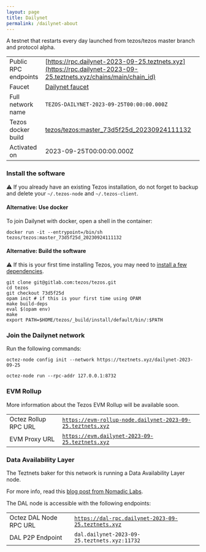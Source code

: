 ```yaml
---
layout: page
title: Dailynet
permalink: /dailynet-about
---
```


A testnet that restarts every day launched from tezos/tezos master branch and protocol alpha.

| | |
|-------|---------------------|
| Public RPC endpoints | [https://rpc.dailynet-2023-09-25.teztnets.xyz](https://rpc.dailynet-2023-09-25.teztnets.xyz/chains/main/chain_id)<br/> |
| Faucet | [Dailynet faucet](https://faucet.dailynet-2023-09-25.teztnets.xyz) |
| Full network name | `TEZOS-DAILYNET-2023-09-25T00:00:00.000Z` |
| Tezos docker build | [tezos/tezos:master_73d5f25d_20230924111132](https://hub.docker.com/r/tezos/tezos/tags?page=1&ordering=last_updated&name=master_73d5f25d_20230924111132) |
| Activated on | 2023-09-25T00:00:00.000Z |





### Install the software

⚠️  If you already have an existing Tezos installation, do not forget to backup and delete your `~/.tezos-node` and `~/.tezos-client`.



#### Alternative: Use docker

To join Dailynet with docker, open a shell in the container:

```
docker run -it --entrypoint=/bin/sh tezos/tezos:master_73d5f25d_20230924111132
```

#### Alternative: Build the software

⚠️  If this is your first time installing Tezos, you may need to [install a few dependencies](https://tezos.gitlab.io/introduction/howtoget.html#setting-up-the-development-environment-from-scratch).

```
git clone git@gitlab.com:tezos/tezos.git
cd tezos
git checkout 73d5f25d
opam init # if this is your first time using OPAM
make build-deps
eval $(opam env)
make
export PATH=$HOME/tezos/_build/install/default/bin/:$PATH
```

### Join the Dailynet network

Run the following commands:

```
octez-node config init --network https://teztnets.xyz/dailynet-2023-09-25

octez-node run --rpc-addr 127.0.0.1:8732
```


### EVM Rollup

More information about the Tezos EVM Rollup will be available soon.

| | |
|-------|---------------------|
| Octez Rollup RPC URL | [`https://evm-rollup-node.dailynet-2023-09-25.teztnets.xyz`](https://evm-rollup-node.dailynet-2023-09-25.teztnets.xyz/global/block/head) |
| EVM Proxy URL | [`https://evm.dailynet-2023-09-25.teztnets.xyz`](https://evm.dailynet-2023-09-25.teztnets.xyz) |




### Data Availability Layer

The Teztnets baker for this network is running a Data Availability Layer node.

For more info, read this [blog post from Nomadic Labs](https://research-development.nomadic-labs.com/data-availability-layer-tezos.html).

The DAL node is accessible with the following endpoints:

| | |
|-------|---------------------|
| Octez DAL Node RPC URL | [`https://dal-rpc.dailynet-2023-09-25.teztnets.xyz`](https://dal-rpc.dailynet-2023-09-25.teztnets.xyz) |
| DAL P2P Endpoint | `dal.dailynet-2023-09-25.teztnets.xyz:11732` |




